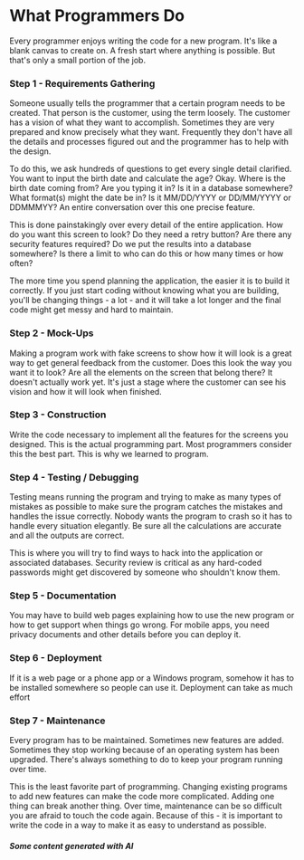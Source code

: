 # What Programmers Do

Every programmer enjoys writing the code for a new program.  It's like a blank canvas to create on. A fresh start where anything is possible.  But that's only a small portion of the job.

### Step 1 - Requirements Gathering

Someone usually tells the programmer that a certain program needs to be created.  That person is the customer, using the term loosely.  The customer has a vision of what they want to accomplish.  Sometimes they are very prepared and know precisely what they want.  Frequently they don't have all the details and processes figured out and the programmer has to help with the design.

To do this, we ask hundreds of questions to get every single detail clarified.  You want to input the birth date and calculate the age?  Okay.  Where is the birth date coming from?  Are you typing it in?  Is it in a database somewhere?  What format(s) might the date be in?  Is it MM/DD/YYYY or DD/MM/YYYY or DDMMMYY?  An entire conversation over this one precise feature. &#x20;

This is done painstakingly over every detail of the entire application.  How do you want this screen to look?  Do they need a retry button?  Are there any security features required?  Do we put the results into a database somewhere?  Is there a limit to who can do this or how many times or how often?

The more time you spend planning the application, the easier it is to build it correctly.  If you just start coding without knowing what you are building, you'll be changing things - a lot - and it will take a lot longer and the final code might get messy and hard to maintain.

### Step 2 - Mock-Ups

Making a program work with fake screens to show how it will look is a great way to get general feedback from the customer.  Does this look the way you want it to look?  Are all the elements on the screen that belong there?  It doesn't actually work yet.  It's just a stage where the customer can see his vision and how it will look when finished.

### Step 3 - Construction

Write the code necessary to implement all the features for the screens you designed.  This is the actual programming part.  Most programmers consider this the best part.  This is why we learned to program.

### Step 4 - Testing / Debugging

Testing means running the program and trying to make as many types of mistakes as possible to make sure the program catches the mistakes and handles the issue correctly.  Nobody wants the program to crash so it has to handle every situation elegantly.   Be sure all the calculations are accurate and all the outputs are correct.

This is where you will try to find ways to hack into the application or associated databases.  Security review is critical as any hard-coded passwords might get discovered by someone who shouldn't know them.

### Step 5 - Documentation

You may have to build web pages explaining how to use the new program or how to get support when things go wrong.  For mobile apps, you need privacy documents and other details before you can deploy it.&#x20;

### Step 6 - Deployment

If it is a web page or a phone app or a Windows program, somehow it has to be installed somewhere so people can use it.  Deployment can take as much effort

### Step 7 - Maintenance

Every program has to be maintained.  Sometimes new features are added.  Sometimes they stop working because of an operating system has been upgraded.  There's always something to do to keep your program running over time.

This is the least favorite part of programming.  Changing existing programs to add new features can make the code more complicated.  Adding one thing can break another thing.  Over time, maintenance can be so difficult you are afraid to touch the code again.  Because of this - it is important to write the code in a way to make it as easy to understand as possible.

##### Some content generated with AI

